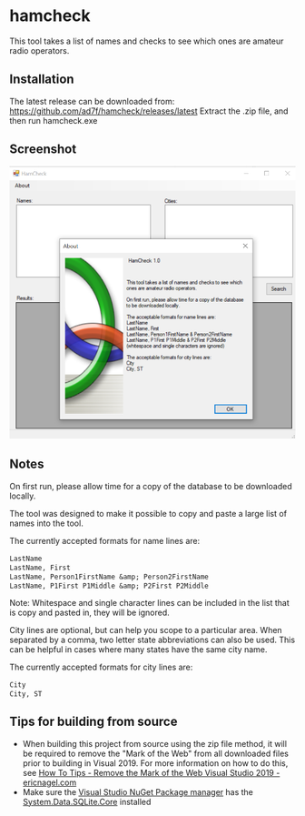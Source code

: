 # hamcheck

This tool takes a list of names and checks to see which ones are amateur radio operators.

## Installation
The latest release can be downloaded from:  https://github.com/ad7f/hamcheck/releases/latest
Extract the .zip file, and then run hamcheck.exe

## Screenshot

![screenshot](screenshot.png)


## Notes

On first run, please allow time for a copy of the database to be downloaded locally. 

The tool was designed to make it possible to copy and paste a large list of names into the tool.

The currently accepted formats for name lines are:
```
LastName
LastName, First
LastName, Person1FirstName &amp; Person2FirstName
LastName, P1First P1Middle &amp; P2First P2Middle
```
Note: Whitespace and single character lines can be included in the list that is copy and pasted in, they will be ignored.

City lines are optional, but can help you scope to a particular area. When separated by a comma, two letter state abbreviations can also be used. This can be helpful in cases where many states have the same city name.

The currently accepted formats for city lines are:
```
City
City, ST
```

## Tips for building from source

- When building this project from source using the zip file method, it will be required to remove the "Mark of the Web" from all downloaded files prior to building in Visual 2019.  For more information on how to do this, see  [How To Tips - Remove the Mark of the Web Visual Studio 2019 - ericnagel.com](https://www.ericnagel.com/how-to-tips/remove-the-mark-of-the-web-visual-studio-2019.html) 
- Make sure the [Visual Studio NuGet Package manager](https://docs.microsoft.com/en-us/nuget/consume-packages/install-use-packages-visual-studio) has the [System.Data.SQLite.Core](https://www.nuget.org/packages/System.Data.SQLite.Core/) installed

